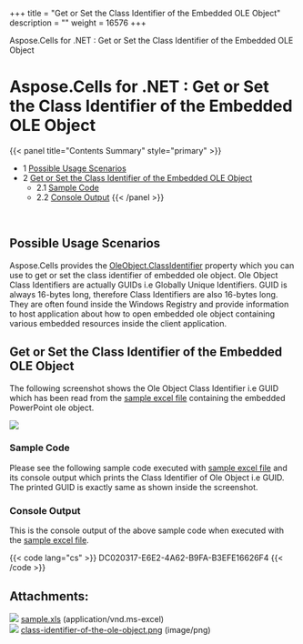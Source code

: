 +++
title = "Get or Set the Class Identifier of the Embedded OLE Object" 
description = "" 
weight = 16576 
+++

Aspose.Cells for .NET : Get or Set the Class Identifier of the Embedded OLE Object  

# Aspose.Cells for .NET : Get or Set the Class Identifier of the Embedded OLE Object


{{< panel title="Contents Summary" style="primary" >}}
*   1 [Possible Usage Scenarios](#GetorSettheClassIdentifieroftheEmbeddedOLEObject-PossibleUsageScenarios)
*   2 [Get or Set the Class Identifier of the Embedded OLE Object](#GetorSettheClassIdentifieroftheEmbeddedOLEObject-GetorSettheClassIdentifieroftheEmbeddedOLEObject)
    *   2.1 [Sample Code](#GetorSettheClassIdentifieroftheEmbeddedOLEObject-SampleCode)
    *   2.2 [Console Output](#GetorSettheClassIdentifieroftheEmbeddedOLEObject-ConsoleOutput)
{{< /panel >}}
 

 

## Possible Usage Scenarios

Aspose.Cells provides the [OleObject.ClassIdentifier](https://apireference.aspose.com/net/cells/aspose.cells.drawing/oleobject/properties/classidentifier) property which you can use to get or set the class identifier of embedded ole object. Ole Object Class Identifiers are actually GUIDs i.e Globally Unique Identifiers. GUID is always 16-bytes long, therefore Class Identifiers are also 16-bytes long. They are often found inside the Windows Registry and provide information to host application about how to open embedded ole object containing various embedded resources inside the client application.

## Get or Set the Class Identifier of the Embedded OLE Object

The following screenshot shows the Ole Object Class Identifier i.e GUID which has been read from the [sample excel file](https://docs2.aspose.com/cells/net/attachments/5024988/5115190.xls) containing the embedded PowerPoint ole object.

![](https://docs2.aspose.com/cells/net/attachments/5024988/5115191.png)

### Sample Code

Please see the following sample code executed with [sample excel file](https://docs2.aspose.com/cells/net/attachments/5024988/5115190.xls) and its console output which prints the Class Identifier of Ole Object i.e GUID. The printed GUID is exactly same as shown inside the screenshot.

### Console Output

This is the console output of the above sample code when executed with the [sample excel file](https://docs2.aspose.com/cells/net/attachments/5024988/5115190.xls).

{{< code lang="cs" >}}
DC020317-E6E2-4A62-B9FA-B3EFE16626F4
{{< /code >}}

## Attachments:

![](https://docs2.aspose.com/cells/net/images/icons/bullet_blue.gif) [sample.xls](https://docs2.aspose.com/cells/net/attachments/5024988/5115190.xls) (application/vnd.ms-excel)  
![](https://docs2.aspose.com/cells/net/images/icons/bullet_blue.gif) [class-identifier-of-the-ole-object.png](https://docs2.aspose.com/cells/net/attachments/5024988/5115191.png) (image/png)  

